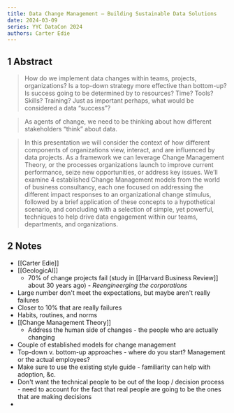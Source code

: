 ```yaml
---
title: Data Change Management – Building Sustainable Data Solutions
date: 2024-03-09
series: YYC DataCon 2024
authors: Carter Edie
---
```

## 1 Abstract
> How do we implement data changes within teams, projects, organizations? Is a top-down strategy more effective than bottom-up? Is success going to be determined by to resources? Time? Tools? Skills? Training? Just as important perhaps, what would be considered a data “success”?

> As agents of change, we need to be thinking about how different stakeholders “think” about data.

> In this presentation we will consider the context of how different components of organizations view, interact, and are influenced by data projects. As a framework we can leverage Change Management Theory, or the processes organizations launch to improve current performance, seize new opportunities, or address key issues. We’ll examine 4 established Change Management models from the world of business consultancy, each one focused on addressing the different impact responses to an organizational change stimulus, followed by a brief application of these concepts to a hypothetical scenario, and concluding with a selection of simple, yet powerful, techniques to help drive data engagement within our teams, departments, and organizations.

## 2 Notes
- [[Carter Edie]]
- [[GeologicAI]]
	- 70% of change projects fail (study in [[Harvard Business Review]] about 30 years ago) - *Reengineerging the corporations*
- Large number don't meet the expectations, but maybe aren't really failures
- Closer to 10% that are really failures
- Habits, routines, and norms
- [[Change Management Theory]]
	- Address the human side of changes - the people who are actually changing
- Couple of established models for change management
- Top-down v. bottom-up approaches - where do you start? Management or the actual employees?
- Make sure to use the existing style guide - familiarity can help with adoption, &c.
- Don't want the technical people to be out of the loop / decision process - need to account for the fact that real people are going to be the ones that are making decisions
- 